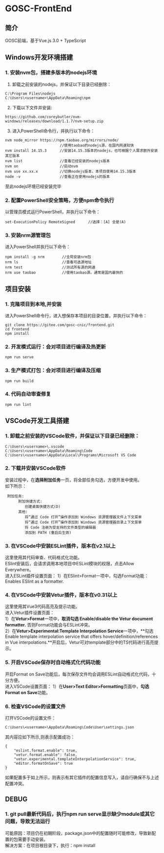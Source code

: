 # GOSC-FrontEnd

## 简介
GOSC前端，基于Vue.js 3.0 + TypeScript

## Windows开发环境搭建
### 1. 安装nvm包，搭建多版本的nodejs环境
1. 卸载之前安装的nodejs，并保证以下目录已经删除：
```
C:\Program Files\nodejs
C:\Users\<username>\AppData\Roaming\npm
```
2. 下载以下文件并安装:
```
https://github.com/coreybutler/nvm-windows/releases/download/1.1.7/nvm-setup.zip
```
3. 进入PowerShell命令行，并执行以下命令：
```
nvm node_mirror https://npm.taobao.org/mirrors/node/    
                         //使用taobao的nodejs源，在国内网速较快
nvm install 14.15.3      //安装14.15.3版本的nodejs，也可根据个人需求额外安装其它版本
nvm list                 //查看已经安装的nodejs版本
nvm on                   //启动nvm
nvm use xx.xx.x          //切换nodejs版本，本项目使用14.15.3版本
node -v                  //查看正在使用nodejs的版本
```
至此nodejs环境已经安装完毕

### 2. 配置PowerShell安全策略，方便npm命令执行
以管理员模式运行PowerShell，并执行以下命令：
```
set-ExecutionPolicy RemoteSigned      //选择：[A] 全是(A)
```
### 3. 安装nrm源管理包
进入PowerShell并执行以下命令：
```
npm install -g nrm        //全局安装nrm包
nrm ls                    //查看可选源地址
nrm test                  //测试所有源的网速
nrm use taobao            //使用taobao源，通常是国内最快的
```

## 项目安装
### 1. 克隆项目到本地,并安装
进入PowerShell命令行，进入想保存本项目的目录位置，并执行以下命令：
```
git clone https://gitee.com/gosc-cnic/frontend.git
cd frontend
npm install
```

### 2. 开发模式运行：会对项目进行编译及热更新
```
npm run serve
```

### 3. 生产模式打包：会对项目进行编译及压缩
```
npm run build
```

### 4. 代码自动审查修复
```
npm run lint
```

## VSCode开发工具搭建
### 1. 卸载之前安装的VSCode软件，并保证以下目录已经删除：
```
C:\Users\<username>\.vscode
C:\Users\<username>\AppData\Roaming\Code
C:\Users\<username>\AppData\Local\Programs\Microsoft VS Code
```
### 2. 下载并安装VSCode软件
安装过程中，在**选择附加任务**一页，将全部任务勾选，方便开发中使用。    
如下所示：
```
 附加任务:
      附加快捷方式:
         创建桌面快捷方式(D)
      其他:
         将“通过 Code 打开”操作添加到 Windows 资源管理器文件上下文菜单
         将“通过 Code 打开”操作添加到 Windows 资源管理器目录上下文菜单
         将 Code 注册为受支持的文件类型的编辑器
         添加到 PATH (重启后生效)
```

### 3. 在VSCode中安装ESLint插件，版本在v2.1以上
这里使用其代码审查、代码格式化功能。  
ESlint安装后，会请求调用本地项目中ESLint模块的权限，点击Allow Everywhere。  
进入ESLint插件设置页面：
    1）在ESlint>Format一项中，勾选Format功能：Enables ESlint as a formatter.

### 4. 在VSCode中安装Vetur插件，版本在v0.31以上
这里使用其Vue3代码高亮及提示功能。  
进入Vetur插件设置页面：  
    1）在**Vetur>Format**一项中，**取消勾选 Enable/disable the Vetur document formatter.** 否则Format功能会与ESLint冲突。  
    2）在**Vetur>Experimental:Template Interpolation Service**一项中，**勾选 Enable template interpolation service that offers hover/definition/references in Vue interpolations.**开启后，Vetur可对template部分中的TS代码进行高亮提示。

### 5. 开启VSCode保存时自动格式化代码功能
开启Format on Save功能后，每次保存文件均会调用ESLint自动格式化代码，十分方便。  
进入VSCode设置页面：
    1）在**User>Text Editor>Formatting**页面中，**勾选Format on Save**功能。  

### 6. 检查VSCode的设置文件  
打开VSCode的设置文件：
```
C:\Users\<username>\AppData\Roaming\Code\User\settings.json
```
其内容应如下所示,则表示配置成功：
```
{
    "eslint.format.enable": true,
    "vetur.format.enable": false,
    "vetur.experimental.templateInterpolationService": true,
    "editor.formatOnSave": true
}
```
如果配置多于如上所示，则表示有其它插件的配置信息写入，请自行确保不与上述配置冲突。

## DEBUG
### 1. git pull最新代码后，执行npm run serve显示缺少module或其它问题，导致无法运行
可能原因：项目仍在初期阶段，package.json中的配置随时可能修改，导致新配置的包需要手动安装。  
解决方案：在项目根目录下，执行：npm install   
